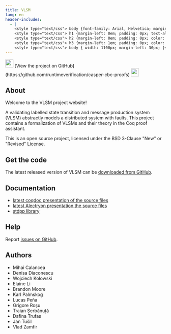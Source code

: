 ```yaml
---
title: VLSM
lang: en
header-includes:
  - |
    <style type="text/css"> body {font-family: Arial, Helvetica; margin-left: 5em; font-size: large;} </style>
    <style type="text/css"> h1 {margin-left: 0em; padding: 0px; text-align: center} </style>
    <style type="text/css"> h2 {margin-left: 0em; padding: 0px; color: #580909} </style>
    <style type="text/css"> h3 {margin-left: 1em; padding: 0px; color: #C05001;} </style>
    <style type="text/css"> body { width: 1100px; margin-left: 30px; }</style>
---
```


<div style="text-align:left"><img src="https://github.githubassets.com/images/modules/logos_page/Octocat.png" height="25" style="border:0px">
[View the project on GitHub](https://github.com/runtimeverification/casper-cbc-proofs)
<img src="https://github.githubassets.com/images/modules/logos_page/Octocat.png" height="25" style="border:0px"></div>

## About

Welcome to the VLSM project website!

A validating labelled state transition and message production system
(VLSM) abstractly models a distributed system with faults. This project
contains a formalization of VLSMs and their theory in the Coq proof assistant.

This is an open source project, licensed under the BSD 3-Clause "New" or "Revised" License.

## Get the code

The latest released version of VLSM can be [downloaded from GitHub](https://github.com/runtimeverification/vlsm/releases).

## Documentation

- [latest coqdoc presentation of the source files](latest/coqdoc/toc.html)
- [latest Alectryon presentation the source files](latest/alectryon/toc.html)
- [stdpp library](https://gitlab.mpi-sws.org/iris/stdpp)

## Help

Report [issues on GitHub](https://github.com/runtimeverification/vlsm/issues).

## Authors

- Mihai Calancea
- Denisa Diaconescu
- Wojciech Kołowski
- Elaine Li
- Brandon Moore
- Karl Palmskog
- Lucas Peña
- Grigore Roșu
- Traian Șerbănuță
- Dafina Trufas
- Jan Tušil
- Vlad Zamfir
